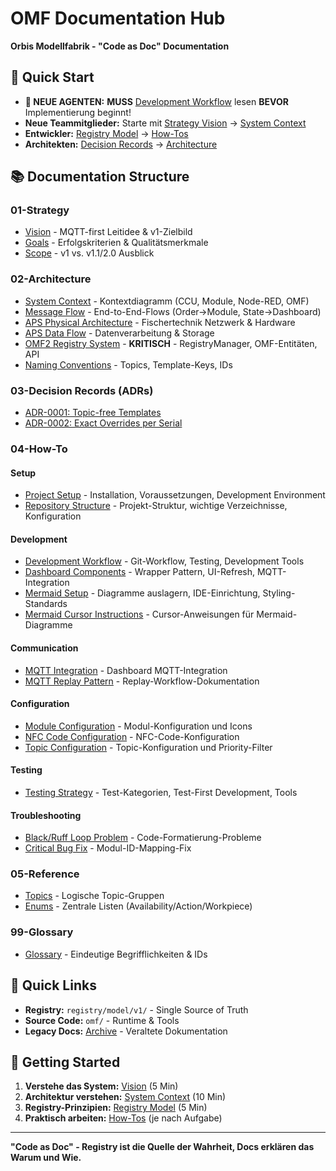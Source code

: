 # OMF Documentation Hub

**Orbis Modellfabrik - "Code as Doc" Documentation**

## 🎯 Quick Start

- **🚨 NEUE AGENTEN:** **MUSS** [Development Workflow](04-howto/development/workflow.md) lesen **BEVOR** Implementierung beginnt!
- **Neue Teammitglieder:** Starte mit [Strategy Vision](01-strategy/vision.md) → [System Context](02-architecture/system-context.md)
- **Entwickler:** [Registry Model](02-architecture/registry-model.md) → [How-Tos](04-howto/)
- **Architekten:** [Decision Records](03-decision-records/) → [Architecture](02-architecture/)

## 📚 Documentation Structure

### 01-Strategy
- [Vision](01-strategy/vision.md) - MQTT-first Leitidee & v1-Zielbild
- [Goals](01-strategy/goals.md) - Erfolgskriterien & Qualitätsmerkmale
- [Scope](01-strategy/scope.md) - v1 vs. v1.1/2.0 Ausblick

### 02-Architecture
- [System Context](02-architecture/system-context.md) - Kontextdiagramm (CCU, Module, Node-RED, OMF)
- [Message Flow](02-architecture/message-flow.md) - End-to-End-Flows (Order→Module, State→Dashboard)
- [APS Physical Architecture](06-integrations/APS-Ecosystem/system-overview.md) - Fischertechnik Netzwerk & Hardware
- [APS Data Flow](02-architecture/aps-data-flow.md) - Datenverarbeitung & Storage
- [OMF2 Registry System](02-architecture/omf2-registry-system.md) - **KRITISCH** - RegistryManager, OMF-Entitäten, API
- [Naming Conventions](02-architecture/naming-conventions.md) - Topics, Template-Keys, IDs

### 03-Decision Records (ADRs)
- [ADR-0001: Topic-free Templates](03-decision-records/ADR-0001-registry-topic-free-templates.md)
- [ADR-0002: Exact Overrides per Serial](03-decision-records/ADR-0002-exact-overrides-per-serial.md)

### 04-How-To

#### Setup
- [Project Setup](04-howto/setup/project-setup.md) - Installation, Voraussetzungen, Development Environment
- [Repository Structure](04-howto/setup/repository-structure.md) - Projekt-Struktur, wichtige Verzeichnisse, Konfiguration

#### Development
- [Development Workflow](04-howto/development/workflow.md) - Git-Workflow, Testing, Development Tools
- [Dashboard Components](04-howto/development/dashboard-components.md) - Wrapper Pattern, UI-Refresh, MQTT-Integration
- [Mermaid Setup](04-howto/development/mermaid-setup.md) - Diagramme auslagern, IDE-Einrichtung, Styling-Standards
- [Mermaid Cursor Instructions](04-howto/development/mermaid-cursor-instructions.md) - Cursor-Anweisungen für Mermaid-Diagramme

#### Communication
- [MQTT Integration](04-howto/communication/mqtt/dashboard-mqtt-integration.md) - Dashboard MQTT-Integration
- [MQTT Replay Pattern](04-howto/communication/mqtt-replay-pattern.md) - Replay-Workflow-Dokumentation

#### Configuration
- [Module Configuration](04-howto/configuration/module-configuration-guide.md) - Modul-Konfiguration und Icons
- [NFC Code Configuration](04-howto/configuration/nfc-code-configuration-guide.md) - NFC-Code-Konfiguration
- [Topic Configuration](04-howto/configuration/topic-configuration-guide.md) - Topic-Konfiguration und Priority-Filter

#### Testing
- [Testing Strategy](04-howto/testing/testing-strategy.md) - Test-Kategorien, Test-First Development, Tools

#### Troubleshooting
- [Black/Ruff Loop Problem](04-howto/troubleshooting/BLACK_RUFF_LOOP_PROBLEM.md) - Code-Formatierung-Probleme
- [Critical Bug Fix](04-howto/troubleshooting/critical-bug-fix-module-id-mapping.md) - Modul-ID-Mapping-Fix

### 05-Reference
- [Topics](05-reference/topics.md) - Logische Topic-Gruppen
- [Enums](05-reference/enums.md) - Zentrale Listen (Availability/Action/Workpiece)

### 99-Glossary
- [Glossary](99-glossary.md) - Eindeutige Begrifflichkeiten & IDs

## 🔗 Quick Links

- **Registry:** `registry/model/v1/` - Single Source of Truth
- **Source Code:** `omf/` - Runtime & Tools
- **Legacy Docs:** [Archive](archive/) - Veraltete Dokumentation

## 🚀 Getting Started

1. **Verstehe das System:** [Vision](01-strategy/vision.md) (5 Min)
2. **Architektur verstehen:** [System Context](02-architecture/system-context.md) (10 Min)
3. **Registry-Prinzipien:** [Registry Model](02-architecture/registry-model.md) (5 Min)
4. **Praktisch arbeiten:** [How-Tos](04-howto/) (je nach Aufgabe)

---

**"Code as Doc" - Registry ist die Quelle der Wahrheit, Docs erklären das Warum und Wie.**